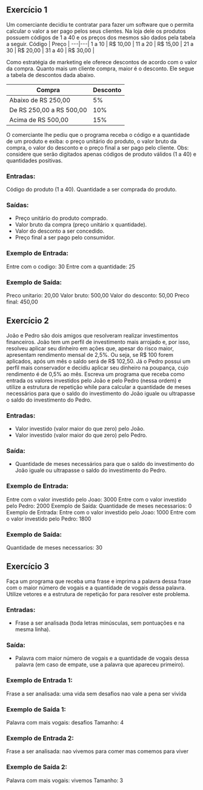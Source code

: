 ## Exercício 1
Um comerciante decidiu te contratar para fazer um software que o permita calcular o valor a ser pago pelos seus clientes. Na loja dele os produtos possuem códigos de 1 a 40 e os preços dos mesmos são dados pela tabela a seguir.
Código | Preço |
---|---|
1 a 10 | R$ 10,00 |
11 a 20 | R$ 15,00 |
21 a 30 | R$ 20,00 |
31 a 40 | R$ 30,00 |

Como estratégia de marketing ele oferece descontos de acordo com o valor da compra. Quanto mais um cliente compra, maior é o desconto. Ele segue a tabela de descontos dada abaixo.

Compra | Desconto |
---|---|
Abaixo de RS 250,00 | 5% |
De RS 250,00 a RS 500,00 | 10% |
Acima de RS 500,00 | 15% |

O comerciante lhe pediu que o programa receba o código e a quantidade de um produto e exiba: o preço unitário do produto, o valor bruto da compra, o valor do desconto e o preço final a ser pago pelo cliente. Obs: considere que serão digitados apenas códigos de produto válidos (1 a 40) e quantidades positivas.
### Entradas:
Código do produto (1 a 40).
Quantidade a ser comprada do produto.
### Saídas:
- Preço unitário do produto comprado.
- Valor bruto da compra (preço unitário x quantidade).
- Valor do desconto a ser concedido.
- Preço final a ser pago pelo consumidor.
### Exemplo de Entrada:
Entre com o codigo: 30
Entre com a quantidade: 25 
### Exemplo de Saída:
Preco unitario: 20,00
Valor bruto: 500,00
Valor do desconto: 50,00
Preco final: 450,00
## Exercício 2
João e Pedro são dois amigos que resolveram realizar investimentos financeiros. João tem um perfil de investimento mais arrojado e, por isso, resolveu aplicar seu dinheiro em ações que, apesar do risco maior, apresentam rendimento mensal de 2,5%. Ou seja, se R$ 100 forem aplicados, após um mês o saldo será de R$ 102,50. Já o Pedro possui um perfil mais conservador e decidiu aplicar seu dinheiro na poupança, cujo rendimento é de 0,5% ao mês.
Escreva um programa que receba como entrada os valores investidos pelo João e pelo Pedro (nessa ordem) e utilize a estrutura de repetição while para calcular a quantidade de meses necessários para que o saldo do investimento do João iguale ou ultrapasse o saldo do investimento do Pedro.
### Entradas:
- Valor investido (valor maior do que zero) pelo João.
- Valor investido (valor maior do que zero) pelo Pedro.
### Saída:
- Quantidade de meses necessários para que o saldo do investimento do João iguale ou ultrapasse o saldo do investimento do Pedro.
### Exemplo de Entrada:
Entre com o valor investido pelo Joao: 3000 Entre com o valor investido pelo Pedro: 2000
Exemplo de Saída: Quantidade de meses necessarios: 0
Exemplo de Entrada:
Entre com o valor investido pelo Joao: 1000 Entre com o valor investido pelo Pedro: 1800
### Exemplo de Saída:
Quantidade de meses necessarios: 30
## Exercício 3
Faça um programa que receba uma frase e imprima a palavra dessa frase com o maior número de vogais e a quantidade de vogais dessa palavra.
Utilize vetores e a estrutura de repetição for para resolver este problema.
### Entradas:
- Frase a ser analisada (toda letras minúsculas, sem pontuações e na mesma linha).
### Saída:
- Palavra com maior número de vogais e a quantidade de vogais dessa palavra (em caso de empate, use a palavra que apareceu primeiro).
### Exemplo de Entrada 1:
Frase a ser analisada: uma vida sem desafios nao vale a pena ser vivida
### Exemplo de Saída 1:
Palavra com mais vogais: desafios Tamanho: 4
### Exemplo de Entrada 2:
Frase a ser analisada: nao vivemos para comer mas comemos para viver
### Exemplo de Saída 2:
Palavra com mais vogais: vivemos
Tamanho: 3
